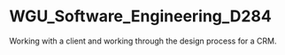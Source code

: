 # WGU_Software_Engineering_D284
Working with a client and working through the design process for a CRM.
